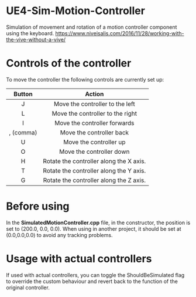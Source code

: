 # UE4-Sim-Motion-Controller
Simulation of movement and rotation of a motion controller component using the keyboard.
https://www.niveisalis.com/2016/11/28/working-with-the-vive-without-a-vive/

# Controls of the controller
To move the controller the following controls are currently set up:

| Button | Action |
|:-:|:-:|
| J | Move the controller to the left |
| L | Move the controller to the right |
| I | Move the controller forwards |
| , (comma) | Move the controller back |
| U | Move the controller up |
| O | Move the controller down |
| H | Rotate the controller along the X axis. |
| T | Rotate the controller along the Y axis. |
| G | Rotate the controller along the Z axis. |

# Before using
In the **SimulatedMotionController.cpp** file, in the constructor, the position is set to (200.0, 0.0, 0.0).
When using in another project, it should be set at (0.0,0.0,0.0) to avoid any tracking problems.

# Usage with actual controllers
If used with actual controllers, you can toggle the ShouldBeSimulated flag to override the custom behaviour
and revert back to the function of the original controller.
